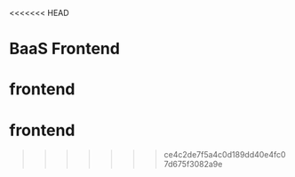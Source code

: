 <<<<<<< HEAD
# BaaS Frontend
frontend
=======
# frontend

>>>>>>> ce4c2de7f5a4c0d189dd40e4fc07d675f3082a9e
